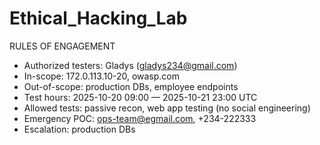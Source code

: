 # Ethical_Hacking_Lab
RULES OF ENGAGEMENT
- Authorized testers: Gladys (gladys234@gmail.com)
- In-scope: 172.0.113.10-20, owasp.com
- Out-of-scope: production DBs, employee endpoints
- Test hours: 2025-10-20 09:00 — 2025-10-21 23:00 UTC
- Allowed tests: passive recon, web app testing (no social engineering)
- Emergency POC: ops-team@egmail.com, +234-222333
- Escalation: production DBs
